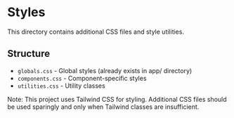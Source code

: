 # Styles

This directory contains additional CSS files and style utilities.

## Structure

- `globals.css` - Global styles (already exists in app/ directory)
- `components.css` - Component-specific styles
- `utilities.css` - Utility classes

Note: This project uses Tailwind CSS for styling. Additional CSS files should be used sparingly and only when Tailwind classes are insufficient.
